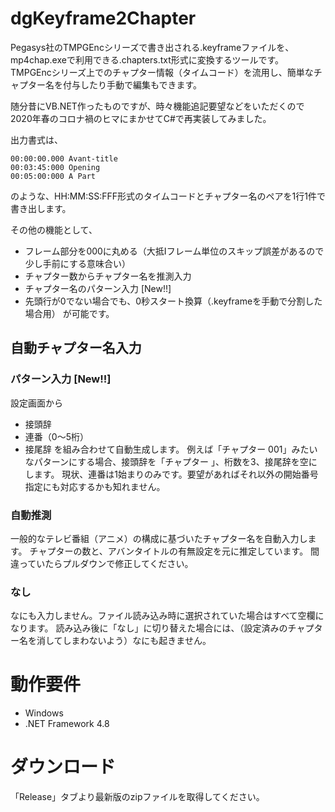 # dgKeyframe2Chapter
Pegasys社のTMPGEncシリーズで書き出される.keyframeファイルを、mp4chap.exeで利用できる.chapters.txt形式に変換するツールです。
TMPGEncシリーズ上でのチャプター情報（タイムコード）を流用し、簡単なチャプター名を付与したり手動で編集もできます。

随分昔にVB.NET作ったものですが、時々機能追記要望などをいただくので2020年春のコロナ禍のヒマにまかせてC#で再実装してみました。

出力書式は、

```
00:00:00.000 Avant-title
00:03:45:000 Opening
00:05:00:000 A Part
```

のような、HH:MM:SS:FFF形式のタイムコードとチャプター名のペアを1行1件で書き出します。

その他の機能として、
- フレーム部分を000に丸める（大抵Iフレーム単位のスキップ誤差があるので少し手前にする意味合い）
- チャプター数からチャプター名を推測入力
- チャプター名のパターン入力 [New!!]
- 先頭行が0でない場合でも、0秒スタート換算（.keyframeを手動で分割した場合用）
が可能です。

## 自動チャプター名入力
### パターン入力 [New!!]
設定画面から
- 接頭辞
- 連番（0～5桁）
- 接尾辞
を組み合わせて自動生成します。
例えば「チャプター 001」みたいなパターンにする場合、接頭辞を「チャプター 」、桁数を3、接尾辞を空にします。
現状、連番は1始まりのみです。要望があればそれ以外の開始番号指定にも対応するかも知れません。

### 自動推測
一般的なテレビ番組（アニメ）の構成に基づいたチャプター名を自動入力します。
チャプターの数と、アバンタイトルの有無設定を元に推定しています。
間違っていたらプルダウンで修正してください。

### なし
なにも入力しません。ファイル読み込み時に選択されていた場合はすべて空欄になります。
読み込み後に「なし」に切り替えた場合には、（設定済みのチャプター名を消してしまわないよう）なにも起きません。

# 動作要件
- Windows
- .NET Framework 4.8

# ダウンロード
「Release」タブより最新版のzipファイルを取得してください。

